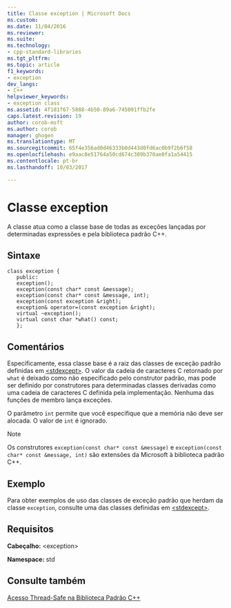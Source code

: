 ```yaml
---
title: Classe exception | Microsoft Docs
ms.custom: 
ms.date: 11/04/2016
ms.reviewer: 
ms.suite: 
ms.technology:
- cpp-standard-libraries
ms.tgt_pltfrm: 
ms.topic: article
f1_keywords:
- exception
dev_langs:
- C++
helpviewer_keywords:
- exception class
ms.assetid: 4f181f67-5888-4b50-89a6-745091ffb2fe
caps.latest.revision: 19
author: corob-msft
ms.author: corob
manager: ghogen
ms.translationtype: MT
ms.sourcegitcommit: 65f4e356ad0d46333b0d443d0fd6ac0b9f2b6f58
ms.openlocfilehash: e9aac8e51764a50cd674c389b370ae0fa1a54415
ms.contentlocale: pt-br
ms.lasthandoff: 10/03/2017

---
```

# <a name="exception-class"></a>Classe exception
A classe atua como a classe base de todas as exceções lançadas por determinadas expressões e pela biblioteca padrão C++.  
  
## <a name="syntax"></a>Sintaxe  
```  
class exception {
   public:
   exception();
   exception(const char* const &message);
   exception(const char* const &message, int);
   exception(const exception &right);
   exception& operator=(const exception &right);
   virtual ~exception();
   virtual const char *what() const;
   };  
``` 
## <a name="remarks"></a>Comentários  
 Especificamente, essa classe base é a raiz das classes de exceção padrão definidas em [\<stdexcept>](../standard-library/stdexcept.md). O valor da cadeia de caracteres C retornado por `what` é deixado como não especificado pelo construtor padrão, mas pode ser definido por construtores para determinadas classes derivadas como uma cadeia de caracteres C definida pela implementação. Nenhuma das funções de membro lança exceções.  
  
 O parâmetro `int` permite que você especifique que a memória não deve ser alocada. O valor de `int` é ignorado.  
  
> [!NOTE]
>  Os construtores `exception(const char* const &message)` e `exception(const char* const &message, int)` são extensões da Microsoft à biblioteca padrão C++.  
  
## <a name="example"></a>Exemplo  
 Para obter exemplos de uso das classes de exceção padrão que herdam da classe `exception`, consulte uma das classes definidas em [\<stdexcept>](../standard-library/stdexcept.md).  
  
## <a name="requirements"></a>Requisitos  
 **Cabeçalho:** \<exception>  
  
 **Namespace:** std  
  
## <a name="see-also"></a>Consulte também  
 [Acesso Thread-Safe na Biblioteca Padrão C++](../standard-library/thread-safety-in-the-cpp-standard-library.md)




